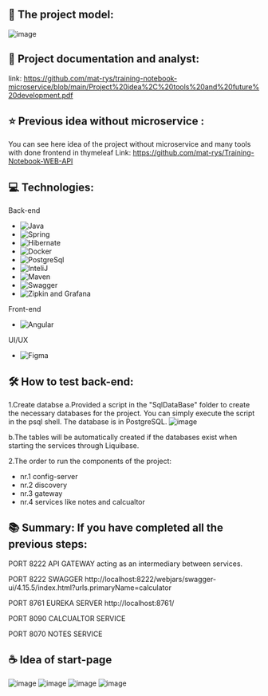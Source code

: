 
## **🚀 The project model:**
![image](https://github.com/mat-rys/training-notebook-microservice/assets/98847639/8ae79684-dd54-4b4a-8241-9a3a90e01946)

## **📄 Project documentation and analyst:**
link: https://github.com/mat-rys/training-notebook-microservice/blob/main/Project%20idea%2C%20tools%20and%20future%20development.pdf

## **⭐ Previous idea without microservice :**
You can see here idea of the project without microservice and many tools with done frontend in thymeleaf
Link:  https://github.com/mat-rys/Training-Notebook-WEB-API

## **💻 Technologies:**
Back-end
* ![Java](https://img.shields.io/badge/-Java-007396?style=flat-square&logo=java&logoColor=white)
* ![Spring](https://img.shields.io/badge/-Spring-6DB33F?style=flat-square&logo=spring&logoColor=white)
* ![Hibernate](https://img.shields.io/badge/-Hibernate-59666C?style=flat-square&logo=hibernate&logoColor=white)
* ![Docker](https://img.shields.io/badge/-Docker-2496ED?style=flat-square&logo=docker&logoColor=white)
* ![PostgreSql](https://img.shields.io/badge/-PostgreSQL-4169E1?style=flat-square&logo=postgresql&logoColor=white)
* ![InteliJ](https://img.shields.io/badge/-IntelliJ%20IDEA-000000?style=flat-square&logo=intellij-idea&logoColor=white)
* ![Maven](https://img.shields.io/badge/-Maven-C71A36?style=flat-square&logo=apache-maven&logoColor=white)
* ![Swagger](https://img.shields.io/badge/-Swagger-85EA2D?style=flat-square&logo=swagger&logoColor=black)
* ![Zipkin and Grafana](https://img.shields.io/badge/-Zipkin%20%26%20Grafana-FFCA28?style=flat-square&logo=grafana&logoColor=black)

Front-end
* ![Angular](https://img.shields.io/badge/-Angular-DD0031?style=flat-square&logo=angular&logoColor=white)

UI/UX
* ![Figma](https://img.shields.io/badge/-Figma-F24E1E?style=flat-square&logo=figma&logoColor=white)


## **🛠️ How to test back-end:**

1.Create databse 
a.Provided a script in the "SqlDataBase" folder to create the necessary databases for the project. You can simply execute the script in the psql shell. The database is in PostgreSQL.
![image](https://github.com/softwarehutpl/java-is-23-mr/assets/98847639/36fe8b3e-c5b7-438b-bd67-11645ede6e1a)

b.The tables will be automatically created if the databases exist when starting the services through Liquibase.

2.The order to run the components of the project:
* nr.1 config-server
* nr.2 discovery
* nr.3 gateway
* nr.4 services like notes and calcualtor


## **📚 Summary: If you have completed all the previous steps:**

PORT 8222 API GATEWAY acting as an intermediary between services.

PORT 8222 SWAGGER  http://localhost:8222/webjars/swagger-ui/4.15.5/index.html?urls.primaryName=calculator

PORT 8761 EUREKA SERVER http://localhost:8761/

PORT 8090 CALCUALTOR SERVICE

PORT 8070 NOTES SERVICE

## **☕ Idea of start-page**
![image](https://github.com/mat-rys/training-notebook-microservice/assets/98847639/23b31ada-f47f-4a48-b2c3-ed840cc81888)
![image](https://github.com/mat-rys/training-notebook-microservice/assets/98847639/9f5d547a-fd94-4a45-a7cd-77639c396c67)
![image](https://github.com/mat-rys/training-notebook-microservice/assets/98847639/55c834b7-09a6-4939-a0a9-539ccf80b370)
![image](https://github.com/mat-rys/training-notebook-microservice/assets/98847639/33c9e8a5-da0a-4685-978f-511059d38128)




